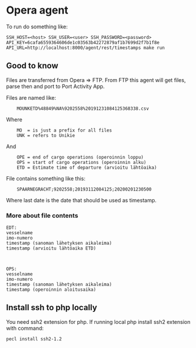 # Opera agent

To run do something like:
```
SSH_HOST=<host> SSH_USER=<user> SSH_PASSWORD=<password> API_KEY=6cafa6559364606de1c03563b42272879af1b7699d2f7b1f8e API_URL=http://localhost:8000/agent/rest/timestamps make run
```


## Good to know
Files are transferred from Opera => FTP.
From FTP this agent will get files, parse then and port to Port Activity App.

Files are named like:
```
    MOUNKETD%48849%NA%9202558%20191231084125368338.csv
```

Where
```
    MO  = is just a prefix for all files
    UNK = refers to Unikie
```
And
```
    OPE = end of cargo operations (operoinnin loppu)
    OPS = start of cargo operations (operoinnin alku)
    ETD = Estimate time of departure (arvioitu lähtöaika)
```

File contains something like this:
```
    SPAARNEGRACHT;9202558;20193112084125;20200201230500
```
Where last date is the date that should be used as timestamp.


### More about file contents

```
EDT:
vesselname
imo-numero
timestamp (sanoman lähetyksen aikaleima)
timestamp (arvioitu lähtöaika ETD)



OPS:
vesselname
imo-numero
timestamp (sanoman lähetyksen aikaleima)
timestamp (operoinnin aloitusaika)
```


## Install ssh to php locally
You need ssh2 extension for php. If running local php install ssh2 extension with command:
```
pecl install ssh2-1.2
```


